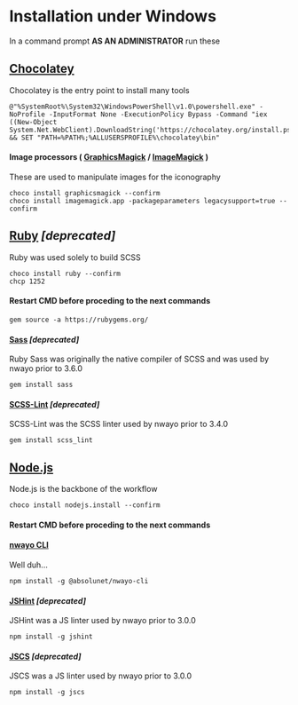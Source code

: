 # Installation under Windows
In a command prompt **AS AN ADMINISTRATOR** run these

## [Chocolatey](https://chocolatey.org/)
Chocolatey is the entry point to install many tools

```shell
@"%SystemRoot%\System32\WindowsPowerShell\v1.0\powershell.exe" -NoProfile -InputFormat None -ExecutionPolicy Bypass -Command "iex ((New-Object System.Net.WebClient).DownloadString('https://chocolatey.org/install.ps1'))" && SET "PATH=%PATH%;%ALLUSERSPROFILE%\chocolatey\bin"
```

#### Image processors ( [GraphicsMagick](http://www.graphicsmagick.org) / [ImageMagick](https://www.imagemagick.org) )
These are used to manipulate images for the iconography

```shell
choco install graphicsmagick --confirm
choco install imagemagick.app -packageparameters legacysupport=true --confirm
```



## [Ruby](https://www.ruby-lang.org) _[deprecated]_
Ruby was used solely to build SCSS

```shell
choco install ruby --confirm
chcp 1252
```

#### Restart CMD before proceding to the next commands
```shell
gem source -a https://rubygems.org/
```

#### [Sass](https://sass-lang.com) _[deprecated]_
Ruby Sass was originally the native compiler of SCSS and was used by nwayo prior to 3.6.0

```shell
gem install sass
```

#### [SCSS-Lint](https://github.com/causes/scss-lint) _[deprecated]_
SCSS-Lint was the SCSS linter used by nwayo prior to 3.4.0

```shell
gem install scss_lint
```



## [Node.js](https://nodejs.org)
Node.js is the backbone of the workflow

```shell
choco install nodejs.install --confirm
```

#### Restart CMD before proceding to the next commands

#### [nwayo CLI](https://absolunet.github.io/nwayo)
Well duh...

```shell
npm install -g @absolunet/nwayo-cli
```

#### [JSHint](http://jshint.com) _[deprecated]_
JSHint was a JS linter used by nwayo prior to 3.0.0

```shell
npm install -g jshint
```

#### [JSCS](https://www.npmjs.com/package/jscs) _[deprecated]_
JSCS was a JS linter used by nwayo prior to 3.0.0

```shell
npm install -g jscs
```

